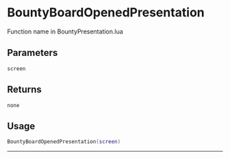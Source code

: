 # BountyBoardOpenedPresentation
Function name in BountyPresentation.lua
## Parameters
`screen`
## Returns
`none`
## Usage
```lua
BountyBoardOpenedPresentation(screen)
```
---
